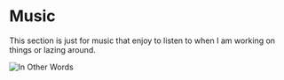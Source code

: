 # Music

This section is just for music that enjoy to listen to when I am working on things or lazing around.

![In Other Words](https://upload.wikimedia.org/wikipedia/commons/thumb/b/bd/Kaye_Ballard_In_Other_Words_Decca_Records_Inc._Catalog_Number_9_29114_Photographed_15_April_2014.JPG/220px-Kaye_Ballard_In_Other_Words_Decca_Records_Inc._Catalog_Number_9_29114_Photographed_15_April_2014.JPG)
